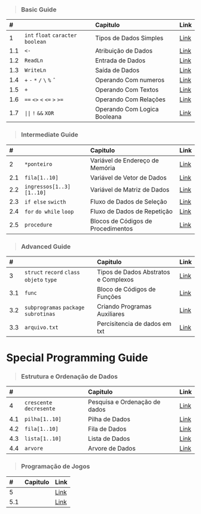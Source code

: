 > ### Basic Guide

|#   | |Capitulo |Link|
|:---|:---|:---|:---|
|1   |`int` `float` `caracter` `boolean` | Tipos de Dados Simples|[Link]()|
|1.1 | `<-` | Atribuição de Dados|[Link]()|
|1.2 | `ReadLn` | Entrada de Dados|[Link]()|
|1.3 | `WriteLn` | Saída de Dados|[Link]()|
|1.4 | `+` `-` `*` `/` `\` `%` `ˆ` | Operando Com numeros|[Link]()|
|1.5 | `+` | Operando Com Textos|[Link]()|
|1.6 | `==` `<>` `<` `<=` `>` `>=` | Operando Com Relações|[Link]()|
|1.7 | `\|\|` `!` `&&`  `XOR` | Operando Com Logica Booleana|[Link]()|

> ### Intermediate Guide

|#   || Capitulo |Link|
|:---|:---|:---|:---|
|2   | `*ponteiro`| Variável de Endereço de Memória|[Link]()|
|2.1 | `fila[1..10]`| Variável de Vetor de Dados|[Link]()|
|2.2 | `ingressos[1..3][1..10]`| Variável de Matriz de Dados|[Link]()|
|2.3 | `if else` `swicth`| Fluxo de Dados de Seleção|[Link]()|
|2.4 | `for` `do while` `loop`| Fluxo de Dados de Repetição|[Link]()|
|2.5 | `procedure`| Blocos de Códigos de Procedimentos|[Link]()|

> ### Advanced Guide

|#   || Capitulo |Link|
|:---|:---|:---|:---|
|3   | `struct` `record` `class` `objeto` `type`| Tipos de Dados Abstratos e Complexos |[Link]()|
|3.1 | `func`| Bloco de Códigos de Funções|[Link]()|
|3.2 | `subprogramas` `package` `subrotinas`| Criando Programas Auxiliares|[Link]()|
|3.3 | `arquivo.txt`| Percisitencia de dados em txt|[Link]()|

#  Special Programming Guide

> ### Estrutura e Ordenação de Dados

|#   | |Capitulo |Link|
|:---|:---|:---|:---|
|4 | `crescente` `decresente`| Pesquisa e Ordenação de dados|[Link]()|
|4.1 | `pilha[1..10]`| Pilha de Dados|[Link]()|
|4.2 | `fila[1..10]`| Fila de Dados|[Link]()|
|4.3 | `lista[1..10]`| Lista de Dados|[Link]()|
|4.4 | `arvore`| Arvore de Dados|[Link]()|

> ### Programação de Jogos

|#   |Capitulo |Link|
|:---|:---|:---|
|5   |    |[Link]()|
|5.1 |    |[Link]()|
